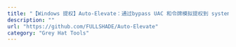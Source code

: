 ```yaml
---
title: "【Windows 提权】Auto-Elevate：通过bypass UAC 和令牌模拟提权到 system权限"
description: ""
url: "https://github.com/FULLSHADE/Auto-Elevate"
category: "Grey Hat Tools"
---
```


